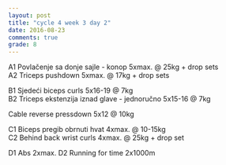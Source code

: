 ```yaml
---
layout: post
title: "cycle 4 week 3 day 2"
date: 2016-08-23
comments: true
grade: 8 
---
```


A1 Povlačenje sa donje sajle - konop 5xmax. @ 25kg + drop sets     
A2 Triceps pushdown 5xmax. @ 17kg + drop sets    

B1 Sjedeći biceps curls 5x16-19 @ 7kg  
B2 Triceps ekstenzija iznad glave - jednoručno 5x15-16 @ 7kg    

Cable reverse pressdown 5x12 @ 10kg     
 
C1 Biceps pregib obrnuti hvat 4xmax. @ 10-15kg     
C2 Behind back wrist curls 4xmax. @ 25kg + drop set

D1 Abs 2xmax.
D2 Running for time 2x1000m
